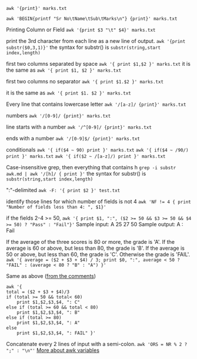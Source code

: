 ``awk '{print}' marks.txt``

``awk 'BEGIN{printf "Sr No\tName\tSub\tMarks\n"} {print}' marks.txt``

Printing Column or Field
``awk '{print $3 "\t" $4}' marks.txt``

print the 3rd character from each line as a new line of output.
``awk '{print substr($0,3,1)}'``
the syntax for substr() is
``substr(string,start index,length)``

first two columns separated by space
``awk '{ print $1,$2 }' marks.txt``
it is the same as
``awk '{ print $1, $2 }' marks.txt``

first two columns no separator
``awk '{ print $1.$2 }' marks.txt``

it is the same as
``awk '{ print $1. $2 }' marks.txt``

Every line that contains lowercase letter
``awk '/[a-z]/ {print}' marks.txt``

numbers
``awk '/[0-9]/ {print}' marks.txt``

line starts with a number
``awk '/^[0-9]/ {print}' marks.txt``

ends with a number
``awk '/[0-9]$/ {print}' marks.txt``

conditionals
``awk '{ if($4 ~ 90) print }' marks.txt``
``awk '{ if($4 ~ /90/) print }' marks.txt``
``awk '{ if($2 ~ /[a-z]/) print }' marks.txt``

Case-insensitive grep, then everything that contains h
``grep -i substr awk.md | awk '/[h]/ { print }'``
the syntax for substr() is
``substr(string,start index,length)``

":"-delimited
``awk -F: '{ print $2 }' test.txt``

identify those lines for which number of fields is not 4
``awk 'NF != 4 { print "Number of fields less than 4: ", $1}'``

if the fields 2-4 >= 50,
``awk '{ print $1, ":", ($2 >= 50 && $3 >= 50 && $4 >= 50) ? "Pass" : "Fail"}'``
Sample input: A 25 27 50
Sample output: A : Fail

If the average of the three scores is 80 or more, the grade is 'A'. If the average is 60 or above, but less than 80, the grade is 'B'. If the average is 50 or above, but less than 60, the grade is 'C'. Otherwise the grade is 'FAIL'.
``awk '{ average = ($2 + $3 + $4) / 3; print $0, ":", average < 50 ? "FAIL" : (average < 80 ? "B" : "A") }'``

Same as above ([from the comments](https://www.hackerrank.com/challenges/awk-3/forum/comments/125380))
```
awk '{
total = ($2 + $3 + $4)/3
if (total >= 50 && total< 60)
    print $1,$2,$3,$4, ": C"
else if (total >= 60 && total < 80)
    print $1,$2,$3,$4, ": B"
else if (total >= 80)
    print $1,$2,$3,$4, ": A"
else
    print $1,$2,$3,$4, ": FAIL" }'
```

Concatenate every 2 lines of input with a semi-colon.
``awk 'ORS = NR % 2 ? ";" : "\n"'``
[More about awk variables](https://www.thegeekstuff.com/2010/01/8-powerful-awk-built-in-variables-fs-ofs-rs-ors-nr-nf-filename-fnr/)
